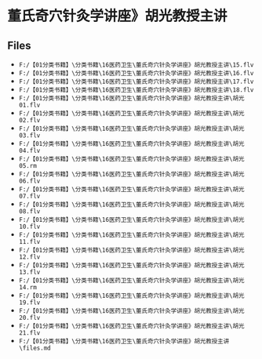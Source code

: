 # 董氏奇穴针灸学讲座》胡光教授主讲

## Files

- `F:/【01分类书籍】\分类书籍\16医药卫生\董氏奇穴针灸学讲座》胡光教授主讲\15.flv`
- `F:/【01分类书籍】\分类书籍\16医药卫生\董氏奇穴针灸学讲座》胡光教授主讲\16.flv`
- `F:/【01分类书籍】\分类书籍\16医药卫生\董氏奇穴针灸学讲座》胡光教授主讲\17.flv`
- `F:/【01分类书籍】\分类书籍\16医药卫生\董氏奇穴针灸学讲座》胡光教授主讲\18.flv`
- `F:/【01分类书籍】\分类书籍\16医药卫生\董氏奇穴针灸学讲座》胡光教授主讲\胡光01.flv`
- `F:/【01分类书籍】\分类书籍\16医药卫生\董氏奇穴针灸学讲座》胡光教授主讲\胡光02.flv`
- `F:/【01分类书籍】\分类书籍\16医药卫生\董氏奇穴针灸学讲座》胡光教授主讲\胡光03.flv`
- `F:/【01分类书籍】\分类书籍\16医药卫生\董氏奇穴针灸学讲座》胡光教授主讲\胡光04.flv`
- `F:/【01分类书籍】\分类书籍\16医药卫生\董氏奇穴针灸学讲座》胡光教授主讲\胡光05.rm`
- `F:/【01分类书籍】\分类书籍\16医药卫生\董氏奇穴针灸学讲座》胡光教授主讲\胡光06.flv`
- `F:/【01分类书籍】\分类书籍\16医药卫生\董氏奇穴针灸学讲座》胡光教授主讲\胡光07.flv`
- `F:/【01分类书籍】\分类书籍\16医药卫生\董氏奇穴针灸学讲座》胡光教授主讲\胡光08.flv`
- `F:/【01分类书籍】\分类书籍\16医药卫生\董氏奇穴针灸学讲座》胡光教授主讲\胡光10.flv`
- `F:/【01分类书籍】\分类书籍\16医药卫生\董氏奇穴针灸学讲座》胡光教授主讲\胡光11.flv`
- `F:/【01分类书籍】\分类书籍\16医药卫生\董氏奇穴针灸学讲座》胡光教授主讲\胡光12.flv`
- `F:/【01分类书籍】\分类书籍\16医药卫生\董氏奇穴针灸学讲座》胡光教授主讲\胡光13.flv`
- `F:/【01分类书籍】\分类书籍\16医药卫生\董氏奇穴针灸学讲座》胡光教授主讲\胡光14.rm`
- `F:/【01分类书籍】\分类书籍\16医药卫生\董氏奇穴针灸学讲座》胡光教授主讲\胡光19.flv`
- `F:/【01分类书籍】\分类书籍\16医药卫生\董氏奇穴针灸学讲座》胡光教授主讲\胡光20.flv`
- `F:/【01分类书籍】\分类书籍\16医药卫生\董氏奇穴针灸学讲座》胡光教授主讲\胡光21.flv`
- `F:/【01分类书籍】\分类书籍\16医药卫生\董氏奇穴针灸学讲座》胡光教授主讲\files.md`

